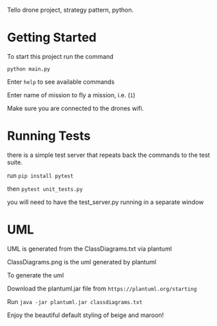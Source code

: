 
Tello drone project, strategy pattern, python.


# Getting Started 

To start this project run the command 

`python main.py`

Enter `help` to see available commands 

Enter name of mission to fly a mission, i.e. (`1`)

Make sure you are connected to the drones wifi.

# Running Tests

there is a simple test server that repeats back the commands to
the test suite.

run `pip install pytest`

then `pytest unit_tests.py`

you will need to have the test\_server.py running in a separate window

# UML 

UML is generated from the ClassDiagrams.txt via plantuml

ClassDiagrams.png is the uml generated by plantuml

To generate the uml

Download the plantuml.jar file from `https://plantuml.org/starting`

Run `java -jar plantuml.jar classdiagrams.txt`

Enjoy the beautiful default styling of beige and maroon!
